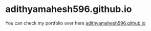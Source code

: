 # adithyamahesh596.github.io
You can check my portfolio over here <a href="adithyamahesh.cf">adithyamahesh596.github.io</a>
